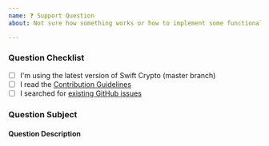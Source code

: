 ```yaml
---
name: ❓ Support Question
about: Not sure how something works or how to implement some functionality? Ask us here! (But please check the docs first)

---
```


### Question Checklist

- [ ] I'm using the latest version of Swift Crypto (master branch)
- [ ] I read the [Contribution Guidelines](https://github.com/apple/swift-crypto/blob/master/CONTRIBUTING.md)
- [ ] I searched for [existing GitHub issues](https://github.com/apple/swift-crypto/issues)

### Question Subject
<!-- What tool/action do you have a question about? -->
<!-- Is this a question about documentation? -->

#### Question Description
<!-- Please include expected behavior and any relevant code samples with your question if possible -->